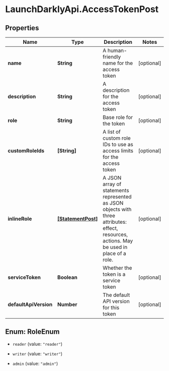 # LaunchDarklyApi.AccessTokenPost

## Properties

Name | Type | Description | Notes
------------ | ------------- | ------------- | -------------
**name** | **String** | A human-friendly name for the access token | [optional] 
**description** | **String** | A description for the access token | [optional] 
**role** | **String** | Base role for the token | [optional] 
**customRoleIds** | **[String]** | A list of custom role IDs to use as access limits for the access token | [optional] 
**inlineRole** | [**[StatementPost]**](StatementPost.md) | A JSON array of statements represented as JSON objects with three attributes: effect, resources, actions. May be used in place of a role. | [optional] 
**serviceToken** | **Boolean** | Whether the token is a service token | [optional] 
**defaultApiVersion** | **Number** | The default API version for this token | [optional] 



## Enum: RoleEnum


* `reader` (value: `"reader"`)

* `writer` (value: `"writer"`)

* `admin` (value: `"admin"`)




